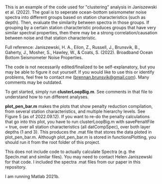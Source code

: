 This is an example of the code used for "clustering" analysis in Janiszewski et al. (2022). The goal is to seperate ocean-bottom seismometer noise spectra into different groups based on station characteristics (such as depth). Then, evaluate the similarity between spectra in those groups. If grouping by a certain station characteristic produces groups that have very similar spectral properties, then there may be a strong correlation/causation between noise and that station characteristic.

Full reference: 
Janiszewski, H. A., Eilon, Z., Russell, J., Brunsvik, B., Gaherty, J., Mosher, S., Hawley, W., & Coats, S. (2022). Broadband Ocean Bottom Seismometer Noise Properties.

The code is not necessarily edited/finalized to be self-explanatory, but you may be able to figure it out yourself. If you would like to use this or identify problems, feel free to contact me (brennan.brunsvik@gmail.com). Many comments may be outdated. 

To get started, simply run **clusterLoopBig.m**. See comments in that file to understand how to run different analyses. 

**plot_pen_bar.m** makes the plots that show penalty reduction compilation, from several station characteristics, and multiple hierarchy levels. See Figure 5 (as of 2022.09.12). If you want to re-do the penalty calculations that go into this plot, you have to run clusterLoopBig.m with savePenaltFile = true, over all station characteristics (all datCompSpec), over both layer depths (1 and 3). This produces the .mat file that stores the data ploted in plot_pen_bar.m. Although plot_pen_bar.m is stored in functionsPlotting, you should run it from the root folder of this project. 

This does not include code to actually calculate Spectra (e.g. the SpecIn.mat and similar files). You may need to contact Helen Janiszewski for that code. I included the spectra .mat files from our paper in this repository. 

I am running Matlab 2021b. 
